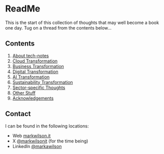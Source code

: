 # ReadMe
This is the start of this collection of thoughts that may well become a book one day. Tug on a thread from the contents below...

## Contents
1. [About tech-notes](tech-notes.md)
2. [Cloud Transformation](cloud-tx.md)
3. [Business Transformation](business-tx.md)
4. [Digital Transformation](digital-tx.md)
5. [AI Transformation](ai-tx.md)
6. [Sustainability Transformation](sustainability-tx.md)
7. [Sector-specific Thoughts](by-sector.md)
8. [Other Stuff](uncategorised.md)
9. [Acknowledgements](acknowledgments.md)

## Contact
I can be found in the following locations:
- Web [markwilson.it][1]
- X [@markwilsonit][2] (for the time being)
- LinkedIn [@markawilson][3]

[1]: <https://www.markwilson.co.uk/>
[2]: <https://twitter.com/markwilsonit>
[3]: <https://www.linkedin.com/in/markawilson/>
